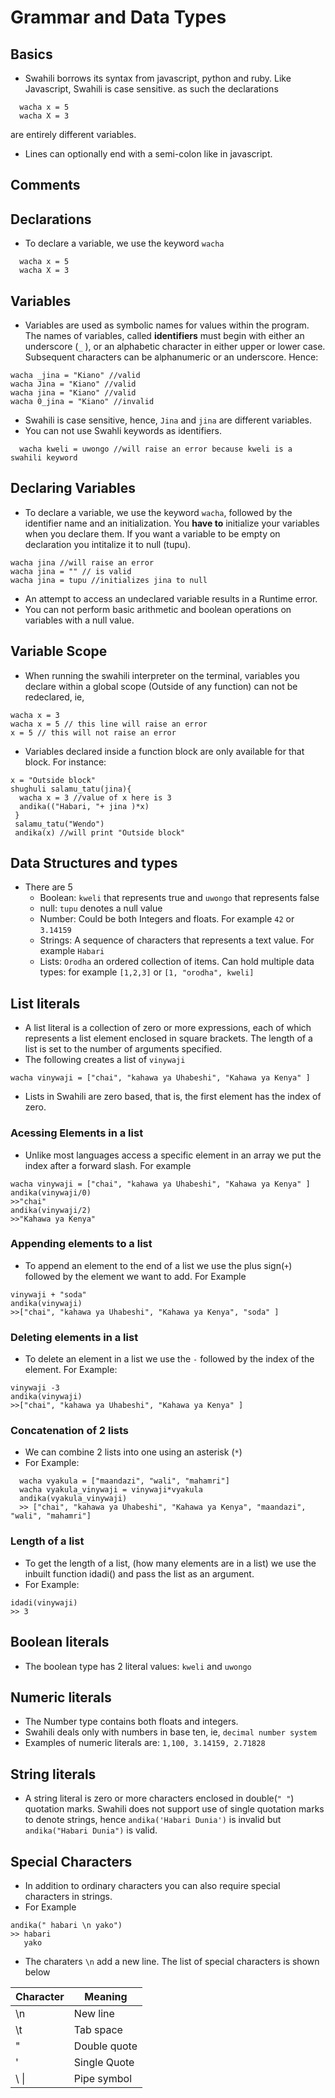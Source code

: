 # Grammar and Data Types

## Basics

- Swahili borrows its syntax from javascript, python and ruby. Like Javascript, Swahili is case sensitive. as such the declarations

```
  wacha x = 5
  wacha X = 3
```

are entirely different variables.

- Lines can optionally end with a semi-colon like in javascript.

## Comments

## Declarations

- To declare a variable, we use the keyword `wacha`

```
  wacha x = 5
  wacha X = 3
```

## Variables

- Variables are used as symbolic names for values within the program. The names of variables, called **identifiers** must begin with either an underscore (`_` ), or an alphabetic character in either upper or lower case. Subsequent characters can be alphanumeric or an underscore. Hence:

```
wacha _jina = "Kiano" //valid
wacha Jina = "Kiano" //valid
wacha jina = "Kiano" //valid
wacha 0_jina = "Kiano" //invalid
```

- Swahili is case sensitive, hence, `Jina` and `jina` are different variables.
- You can not use Swahli keywords as identifiers.

```
  wacha kweli = uwongo //will raise an error because kweli is a swahili keyword
```

## Declaring Variables

- To declare a variable, we use the keyword `wacha`, followed by the identifier name and an initialization. You **have to** initialize your variables when you declare them. If you want a variable to be empty on declaration you intitalize it to null (tupu).

```
wacha jina //will raise an error
wacha jina = "" // is valid
wacha jina = tupu //initializes jina to null
```

- An attempt to access an undeclared variable results in a Runtime error.
- You can not perform basic arithmetic and boolean operations on variables with a null value.

## Variable Scope

- When running the swahili interpreter on the terminal, variables you declare within a global scope (Outside of any function) can not be redeclared, ie,

```
wacha x = 3
wacha x = 5 // this line will raise an error
x = 5 // this will not raise an error
```

- Variables declared inside a function block are only available for that block. For instance:

```
x = "Outside block"
shughuli salamu_tatu(jina){
  wacha x = 3 //value of x here is 3
  andika(("Habari, "+ jina )*x)
 }
 salamu_tatu("Wendo")
 andika(x) //will print "Outside block"
```

## Data Structures and types

- There are 5
  - Boolean: `kweli` that represents true and `uwongo` that represents false
  - null: `tupu` denotes a null value
  - Number: Could be both Integers and floats. For example `42` or `3.14159`
  - Strings: A sequence of characters that represents a text value. For example `Habari`
  - Lists: `Orodha` an ordered collection of items. Can hold multiple data types: for example `[1,2,3]` or `[1, "orodha", kweli]`

## List literals

- A list literal is a collection of zero or more expressions, each of which represents a list element enclosed in square brackets. The length of a list is set to the number of arguments specified.
- The following creates a list of `vinywaji`

```
wacha vinywaji = ["chai", "kahawa ya Uhabeshi", "Kahawa ya Kenya" ]
```

- Lists in Swahili are zero based, that is, the first element has the index of zero.

### Acessing Elements in a list

- Unlike most languages access a specific element in an array we put the index after a forward slash. For example

```
wacha vinywaji = ["chai", "kahawa ya Uhabeshi", "Kahawa ya Kenya" ]
andika(vinywaji/0)
>>"chai"
andika(vinywaji/2)
>>"Kahawa ya Kenya"
```

### Appending elements to a list

- To append an element to the end of a list we use the plus sign(`+`) followed by the element we want to add. For Example

```
vinywaji + "soda"
andika(vinywaji)
>>["chai", "kahawa ya Uhabeshi", "Kahawa ya Kenya", "soda" ]
```

### Deleting elements in a list

- To delete an element in a list we use the `-` followed by the index of the element. For Example:

```
vinywaji -3
andika(vinywaji)
>>["chai", "kahawa ya Uhabeshi", "Kahawa ya Kenya" ]
```

### Concatenation of 2 lists

- We can combine 2 lists into one using an asterisk (`*`)
- For Example:

```
  wacha vyakula = ["maandazi", "wali", "mahamri"]
  wacha vyakula_vinywaji = vinywaji*vyakula
  andika(vyakula_vinywaji)
  >> ["chai", "kahawa ya Uhabeshi", "Kahawa ya Kenya", "maandazi", "wali", "mahamri"]
```

### Length of a list

- To get the length of a list, (how many elements are in a list) we use the inbuilt function idadi() and pass the list as an argument.
- For Example:

```
idadi(vinywaji)
>> 3
```

## Boolean literals

- The boolean type has 2 literal values: `kweli` and `uwongo`

## Numeric literals

- The Number type contains both floats and integers.
- Swahili deals only with numbers in base ten, ie, `decimal number system`
- Examples of numeric literals are:
  `1,100, 3.14159, 2.71828`

## String literals

- A string literal is zero or more characters enclosed in double(`" "`) quotation marks. Swahili does not support use of single quotation marks to denote strings, hence `andika('Habari Dunia')` is invalid but `andika("Habari Dunia")` is valid.

## Special Characters

- In addition to ordinary characters you can also require special characters in strings.
- For Example

```
andika(" habari \n yako")
>> habari
   yako
```

- The charaters `\n` add a new line. The list of special characters is shown below

| Character | Meaning      |
| --------- | ------------ |
| \n        | New line     |
| \t        | Tab space    |
| \"        | Double quote |
| \'        | Single Quote |
| \ \|      | Pipe symbol  |
